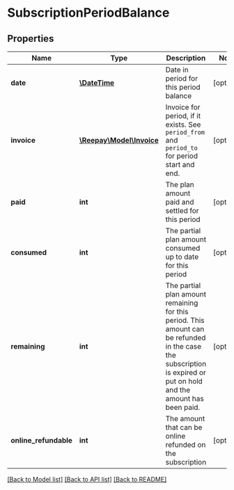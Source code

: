 # SubscriptionPeriodBalance

## Properties
Name | Type | Description | Notes
------------ | ------------- | ------------- | -------------
**date** | [**\DateTime**](\DateTime.md) | Date in period for this period balance | [optional]
**invoice** | [**\Reepay\Model\Invoice**](Invoice.md) | Invoice for period, if it exists. See `period_from` and `period_to` for period start and end. | [optional]
**paid** | **int** | The plan amount paid and settled for this period | [optional]
**consumed** | **int** | The partial plan amount consumed up to date for this period | [optional]
**remaining** | **int** | The partial plan amount remaining for this period. This amount can be refunded in the case the subscription is expired or put on hold and the amount has been paid. | [optional]
**online_refundable** | **int** | The amount that can be online refunded on the subscription | [optional]

[[Back to Model list]](../../README.md#documentation-for-models) [[Back to API list]](../../README.md#documentation-for-api-endpoints) [[Back to README]](../../README.md)


